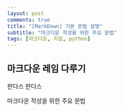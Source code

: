 ```yaml
---
layout: post
comments: true
title: "[MarkDown] 기본 문법 설명"
subtitle: "마크다운 작성을 위한 주요 문법"
tags: [마크다운, 지킬, python]
---
```


## 마크다운 레임 다루기

판다스
판다스

마크다운 작성을 위한 주요 문법
